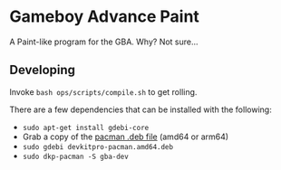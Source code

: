 # Gameboy Advance Paint

A Paint-like program for the GBA. Why? Not sure...

## Developing

Invoke `bash ops/scripts/compile.sh` to get rolling.

There are a few dependencies that can be installed with the following:

- `sudo apt-get install gdebi-core`
- Grab a copy of the [pacman .deb file](https://github.com/devkitPro/pacman) (amd64 or arm64)
- `sudo gdebi devkitpro-pacman.amd64.deb`
- `sudo dkp-pacman -S gba-dev`
